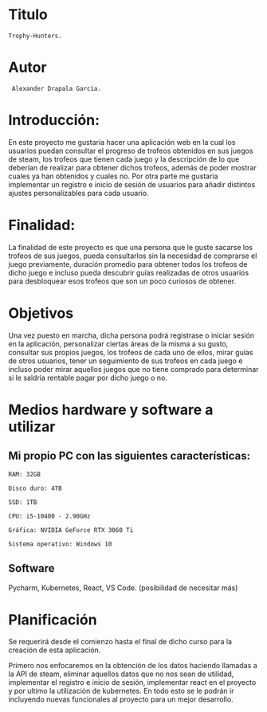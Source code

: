 # Titulo 
`Trophy-Hunters.`

# Autor
` Alexander Drapala García.`

# Introducción:

En este proyecto me gustaría hacer una aplicación web en la cual los usuarios puedan consultar el progreso de trofeos obtenidos en sus juegos de steam, los trofeos que tienen cada juego y la descripción de lo que deberían de realizar para obtener dichos trofeos, además de poder mostrar cuales ya han obtenidos y cuales no. Por otra parte me gustaria implementar un registro e inicio de sesión de usuarios para añadir distintos ajustes personalizables para cada usuario. 


# Finalidad:

La finalidad de este proyecto es que una persona que le guste sacarse los trofeos de sus juegos, pueda consultarlos sin la necesidad de comprarse el juego previamente, duración promedio para obtener todos los trofeos de dicho juego e incluso pueda descubrir guías realizadas de otros usuarios para desbloquear esos trofeos que son un poco curiosos de obtener.

# Objetivos

Una vez puesto en marcha, dicha persona podrá registrase o iniciar sesión en la aplicación, personalizar ciertas áreas de la misma a su gusto, consultar sus propios juegos, los trofeos de cada uno de ellos, mirar guías de otros usuarios, tener un seguimiento de sus trofeos en cada juego e incluso poder mirar aquellos juegos que no tiene comprado para determinar si le saldría rentable pagar por dicho juego o no.


# Medios hardware y software a utilizar

## Mi propio PC con las siguientes características:

`RAM: 32GB `

`Disco duro: 4TB`

`SSD: 1TB`

`CPU: i5-10400 - 2.90GHz`

`Gráfica: NVIDIA GeForce RTX 3060 Ti`

`Sistema operativo: Windows 10`

## Software

Pycharm, Kubernetes, React, VS Code. (posibilidad de necesitar más)

# Planificación

Se requerirá desde el comienzo hasta el final de dicho curso para la creación de esta aplicación.

Primero nos enfocaremos en la obtención de los datos haciendo llamadas a la API de steam, eliminar aquellos datos que no nos sean de utilidad, implementar el registro e inicio de sesión, implementar react en el proyecto y por ultimo la utilización de kubernetes. En todo esto se le podrán ir incluyendo nuevas funcionales al proyecto para un mejor desarrollo.